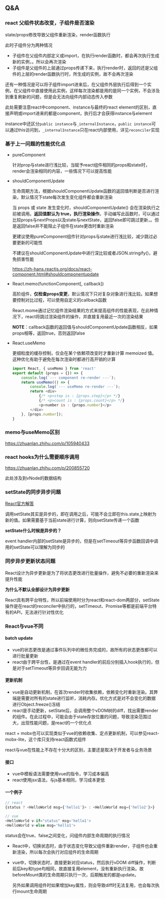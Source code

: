 ## Q&A

### react 父组件状态改变，子组件是否渲染

state/props修改导致父组件重新渲染，render函数执行

此时子组件分为两种情况

* 子组件在父组件内部定义或import，在执行render函数时，都会再次执行生成新的实例，。所以会再次渲染
* 子组件是父组件的上层通过props传递下来，执行render时，返回的还是父组件的上层的render函数执行时，所生成的实例，故不会再次渲染

还有一种情况是可以将子组件import进来后，在父组件外层执行后得到一个实例，在父组件中直接使用此实例，这样每次渲染都是用的是同一个实例，不会涉及到重复刷新的问题，但是会无法向组件内部动态传入参数

此处需要注意react中component、instance与最终的react element的区别，直接声明或import进来的都是component，执行后才会获得instance与element

instance中还区分`public instance`与`_internalInstance`，`public instance`可以通过this访问到，`_internalInstance`只在react内部使用，详见`reconciler`实现

### 基于上一问题的性能优化点

* pureComponent

	针对prop与state进行浅比较，当赋予react组件相同的props和state时，render会渲染相同的内容，一些情况下可以提高性能

* shouldComponentUpdate

	生命周期方法，根据shouldComponentUpdate函数的返回值判断是否进行渲染，默认情况下state每次发生变化组件都会重新渲染

	当 props 或 state 发生变化时，shouldComponentUpdate() 会在渲染执行之前被调用。**返回值默认为 true，执行渲染操作**。手动编写此函数时，可以通过比较props与nextProps以及state与nextState，返回false即可跳过更新，。但是返回false并不能阻止子组件在state更改时重新渲染

	更建议使用pureComponent组件针对props与state进行浅比较，减少跳过必要更新的可能性

	不建议在shouldComponentUpdate中进行深比较或者JSON.stringify()，避免损害性能

	https://zh-hans.reactjs.org/docs/react-component.html#shouldcomponentupdate

* React.memo(functionComponent[, callback])

	高阶组件，**仅检查props变更**，默认情况下只对复杂对象进行浅比较。如果想要控制对比过程，可以使用自定义的callback函数

	React.mome通过记忆组件渲染结果的方式来提高组件的性能表现，在此种情况下，react将跳过渲染组件的操作，并直接复用最近一次的渲染结果

	**NOTE**：callback函数的返回值与shouldComponentUpdate函数相反，如果props相等，返回true，否则返回false

* React.useMemo

	更细粒度的缓存控制，仅会在某个依赖项改变时才重新计算 memoized 值。这种优化有助于避免在每次渲染时都进行高开销的计算

	```javascript
	import React, { useMemo } from 'react'
	export default (props = {}) => {
	    console.log(`--- component re-render ---`);
	    return useMemo(() => {
	        console.log(`--- useMemo re-render ---`);
	        return <div>
	            {/* <p>step is : {props.step}</p> */}
	            {/* <p>count is : {props.count}</p> */}
	            <p>number is : {props.number}</p>
	        </div>
	    }, [props.number]);
	}
	```

### memo与useMemo区别

https://zhuanlan.zhihu.com/p/105940433

### react hooks为什么需要顺序调用

https://zhuanlan.zhihu.com/p/200855720

此处涉及到vNode的数据结构

### setState的同步异步问题

[React官方解答](https://zh-hans.reactjs.org/docs/faq-state.html#why-is-setstate-giving-me-the-wrong-value)

调用setState其实是异步的，即在调用之后，可能不会立即在this.state上映射为新的值。如果需要基于当前state进行计算，则向setState传递一个函数

**setState什么时候是异步的？**

event handler内部的setState是异步的，但是在setTimeout等异步函数回调中调用的setState可以理解为同步的

### 同步异步更新状态问题

React设计为异步更新是为了将状态更改进行批量操作，避免不必要的重新渲染来提升性能

**为什么不默认全部设计为异步更新**

React具有跨平台特性，所以前端使用时分为react和react-dom两部分，setState操作是在react的reconciler中执行的，setTimeout、Promise等都是前端平台特有的API，无法进行针对性优化

### React与vue不同

#### batch update

* vue的状态更改是通过事件队列中的微任务完成的，故所有的状态更改都可以进行批量更新
* react由于跨平台性，是通过在event handler的前后分别插入hook执行的，但是对于setTimeout等异步回调无能为力

#### 更新机制

* vue是自动更新机制，在首次render时收集依赖，依赖变化时重新渲染。其弊端是需要对所有的state进行监听，消耗内存。优化方式是对不会变化的数据进行Object.freeze()冻结
* react是手动更新，setState后，会调用整个vDOM树的diff，找出需要render的组件。在此过程中，可能会由于state存放位置的问题，导致渲染范围过大，出现性能问题，是react的一个优化点

react + mobx也可以实现类似于vue的依赖收集、定点更新机制，可以参见react-mobx-lite，这个库只支持react函数式组件

react与vue在性能上不存在十分大的区别，主要还是取决于开发者与业务场景

#### 接口

* vue中模板语法需要使用vue的指令，学习成本偏高
* react使用jsx语法，与js基本相同，学习成本更低

#### 一个例子

```javascript
// react
{status ? <HelloWorld msg={'hello1'}> : <HelloWorld msg={'hello2'}>}

// vue
<HelloWorld v-if="status" msg='hello1'>
<HelloWorld v-else msg='hello1'>
```

status会在true、false之间变化，问组件内部生命周期的执行情况

* React中，切换状态时，由于状态变化导致父组件重新render，子组件也会重新渲染，所以每次会执行对应组件的生命周期
* vue中，切换状态时，直接更新对应status，然后执行vDOM diff操作，判断前后key和type均相同，故直接复用element，没有重新执行渲染。故beforeMount类的生命周期只执行一次，后期触发的都是update。

	另外如果调用组件时如果增加key属性，则会导致diff时无法复用，也会每次执行mount生命周期